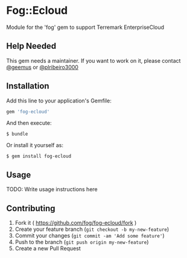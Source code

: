 # Fog::Ecloud

Module for the 'fog' gem to support Terremark EnterpriseCloud

## Help Needed

This gem needs a maintainer. If you want to work on it, please contact
[@geemus](mailto:geemus@gmail.com) or [@plribeiro3000](mailto:plribeiro3000@gmail.com)

## Installation

Add this line to your application's Gemfile:

```ruby
gem 'fog-ecloud'
```

And then execute:

    $ bundle

Or install it yourself as:

    $ gem install fog-ecloud

## Usage

TODO: Write usage instructions here

## Contributing

1. Fork it ( https://github.com/fog/fog-ecloud/fork )
2. Create your feature branch (`git checkout -b my-new-feature`)
3. Commit your changes (`git commit -am 'Add some feature'`)
4. Push to the branch (`git push origin my-new-feature`)
5. Create a new Pull Request
